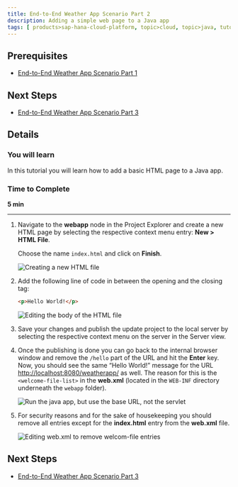 ```yaml
---
title: End-to-End Weather App Scenario Part 2
description: Adding a simple web page to a Java app
tags: [ products>sap-hana-cloud-platform, topic>cloud, topic>java, tutorial>intermediate]
---
```


## Prerequisites  
 - [End-to-End Weather App Scenario Part 1](http://go.sap.com/developer/tutorials/hcp-java-weatherapp-part1.html)

## Next Steps
 - [End-to-End Weather App Scenario Part 3](http://go.sap.com/developer/tutorials/hcp-java-weatherapp-part3.html)

## Details
### You will learn  
In this tutorial you will learn how to add a basic HTML page to a Java app.


### Time to Complete
**5 min**

---

1. Navigate to the **webapp** node in the Project Explorer and create a new HTML page by selecting the respective context menu entry: **New > HTML File**.

    Choose the name `index.html` and click on **Finish**.

    ![Creating a new HTML file](https://raw.githubusercontent.com/SAPDocuments/Tutorials/master/tutorials/hcp-java-weatherapp-part2/e2e_02-1.png)

2. Add the following line of code in between the opening and the closing <body> tag:

    ```html
    <p>Hello World!</p>
    ```

    ![Editing the body of the HTML file](https://raw.githubusercontent.com/SAPDocuments/Tutorials/master/tutorials/hcp-java-weatherapp-part2/e2e_02-2.png)

3. Save your changes and publish the update project to the local server by selecting the respective context menu on the server in the Server view.

4. Once the publishing is done you can go back to the internal browser window and remove the `/hello` part of the URL and hit the **Enter** key. Now, you should see the same “Hello World!” message for the URL <http://localhost:8080/weatherapp/> as well. The reason for this is the `<welcome-file-list>` in the **web.xml** (located in the `WEB-INF` directory underneath the `webapp` folder).

    ![Run the java app, but use the base URL, not the servlet](https://raw.githubusercontent.com/SAPDocuments/Tutorials/master/tutorials/hcp-java-weatherapp-part2/e2e_02-4.png)

5. For security reasons and for the sake of housekeeping you should remove all <welcome-file> entries except for the **index.html** entry from the **web.xml** file.

    ![Editing web.xml to remove welcom-file entries](https://raw.githubusercontent.com/SAPDocuments/Tutorials/master/tutorials/hcp-java-weatherapp-part2/e2e_02-5.png)


## Next Steps
 - [End-to-End Weather App Scenario Part 3](http://go.sap.com/developer/tutorials/hcp-java-weatherapp-part3.html)
